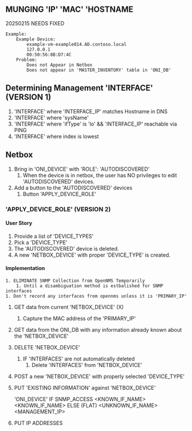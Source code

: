 #


```


```

## MUNGING 'IP' 'MAC' 'HOSTNAME

20250215 NEEDS FIXED

    Example:
        Example Device:
            example-vm-example014.AD.contoso.local
            127.0.0.1
            00:50:56:8B:D7:4C
        Problem:
            Does not Appear in Netbox
            Does not appear in 'MASTER_INVENTORY' table in 'ONI_DB'

## Determining Management 'INTERFACE' (VERSION 1)

1. 'INTERFACE' where 'INTERFACE_IP' matches Hostname in DNS
1. 'INTERFACE' where 'sysName' 
1. 'INTERFACE' where 'ifType' is 'lo' && 'INTERFACE_IP' reachable via PING
1. 'INTERFACE' where index is lowest 


## Netbox

1. Bring in 'ONI_DEVICE' with 'ROLE': 'AUTODISCOVERED'
    1. When the device is in netbox, the user has NO privileges to edit 'AUTODISCOVERED' devices.
1. Add a button to the 'AUTODISCOVERED' devices
    1. Button 'APPLY_DEVICE_ROLE'


### 'APPLY_DEVICE_ROLE' (VERSION 2)

#### User Story

1. Provide a list of 'DEVICE_TYPES'
1. Pick a 'DEVICE_TYPE'
1. The 'AUTODISCOVERED' device is deleted.
1. A new 'NETBOX_DEVICE' with proper 'DEVICE_TYPE' is created.

#### Implementation

    1. ELIMINATE SNMP Collection from OpenNMS Temporarily
        1. Until a disambiguation method is estbalished for SNMP interfaces
    1. Don't record any interfaces from opennms unless it is 'PRIMARY_IP'

1. GET data from current 'NETBOX_DEVICE' (X)
    1. Capture the MAC address of the 'PRIMARY_IP'
1. GET data from the ONI_DB with any information already known about the 'NETBOX_DEVICE'
1. DELETE 'NETBOX_DEVICE'
    1. IF 'INTERFACES' are not automatically deleted
        1. Delete 'INTERFACES' from 'NETBOX_DEVICE'
1. POST a new 'NETBOX_DEVICE' with properly selected 'DEVICE_TYPE'
1. PUT 'EXISTING INFORMATION' against 'NETBOX_DEVICE'

    'ONI_DEVICE'
        IF SNMP_ACCESS
            <KNOWN_IF_NAME>
            <KNOWN_IF_NAME>
        ELSE (FLAT)
            <UNKNOWN_IF_NAME> <MANAGEMENT_IP>

1. PUT IP ADDRESSES